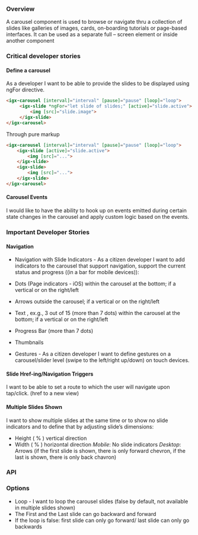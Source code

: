 ### Overview
A carousel component is used to browse or navigate thru a collection of slides like galleries of images, cards, on-boarding tutorials or page-based interfaces. It can be used as a separate full – screen element or inside another component

### Critical developer stories
#### Define a carousel

As a developer I want to be able to provide the slides to be displayed using ngFor directive.

```html
<igx-carousel [interval]="interval" [pause]="pause" [loop]="loop">
     <igx-slide *ngFor="let slide of slides;" [active]="slide.active">
         <img [src]="slide.image">
     </igx-slide>
</igx-carousel>
```

Through pure markup

```html
<igx-carousel [interval]="interval" [pause]="pause" [loop]="loop">
    <igx-slide [active]="slide.active">
        <img [src]="...">
    </igx-slide>
    <igx-slide>
        <img [src]="...">
    </igx-slide>
</igx-carousel>
```

#### Carousel Events

I would like to have the ability to hook up on events emitted during certain state changes in the carousel and apply custom logic based on the events.

### Important Developer Stories
#### Navigation

* Navigation with Slide Indicators - As a citizen developer I want to add indicators to the carousel that support navigation, support the current status and progress ((in a bar for mobile devices)):
 * Dots (Page indicators - iOS) within the carousel at the bottom; if a vertical or on the right/left
 * Arrows outside the carousel; if a vertical or on the right/left
 * Text , ex.g., 3 out of 15 (more than 7 dots) within the carousel at the bottom; if a vertical or on the right/left
 * Progress Bar (more than 7 dots)
 * Thumbnails

* Gestures - As a citizen developer I want to define gestures on a carousel/slider level (swipe to the left/right up/down) on touch devices.

#### Slide Href-ing/Navigation Triggers

I want to be able to set a route to which the user will navigate upon tap/click. (href to a new view)

#### Multiple Slides Shown
I want to show multiple slides at the same time or to show no slide indicators and to define that by adjusting slide’s dimensions:
 * Height ( % ) vertical direction
 * Width ( % ) horizontal direction
*Mobile*: No slide indicators
*Desktop*: Arrows
(if the first slide is shown, there is only forward chevron, if the last is shown, there is only back chavron)


### API
### Options

* Loop - I want to loop the carousel slides (false by default, not available in multiple slides shown)
 * The First and the Last slide can go backward and forward
 * If the loop is false: first slide can only go forward/ last slide can only go backwards








